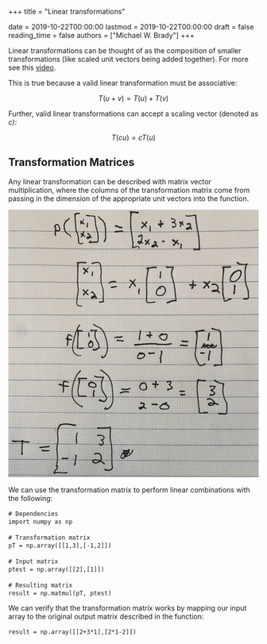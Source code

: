 +++
title = "Linear transformations"

date = 2019-10-22T00:00:00
lastmod = 2019-10-22T00:00:00
draft = false
reading_time = false
authors = ["Michael W. Brady"]
+++

Linear transformations can be thought of as the composition of smaller transformations (like scaled unit vectors being added together). For more see this [video](https://www.youtube.com/watch?v=kYB8IZa5AuE). 

This is true because a valid linear transformation must be associative: 

$$T(u+v) = T(u)+T(v)$$

Further, valid linear transformations can accept a scaling vector (denoted as *c):*

$$T(cu) = cT(u)$$

## Transformation Matrices

Any linear transformation can be described with matrix vector multiplication, where the columns of the transformation matrix come from passing in the dimension of the appropriate unit vectors into the function. 

![](IMG_0046-52078e10-e1e3-49fe-ac31-61bb0ac918b7.jpg)

We can use the transformation matrix to perform linear combinations with the following: 

    # Dependencies
    import numpy as np
    
    # Transformation matrix
    pT = np.array([[1,3],[-1,2]])
    
    # Input matrix
    ptest = np.array([[2],[1]])
    
    # Resulting matrix 
    result = np.matmul(pT, ptest)

We can verify that the transformation matrix works by mapping our input array to the original output matrix described in the function: 

    result = np.array([[2+3*1],[2*1-2]])